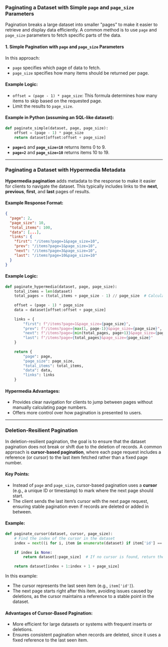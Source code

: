 ### Paginating a Dataset with Simple `page` and `page_size` Parameters

Pagination breaks a large dataset into smaller "pages" to make it easier to retrieve and display data efficiently. A common method is to use `page` and `page_size` parameters to fetch specific parts of the data.

#### 1. Simple Pagination with `page` and `page_size` Parameters

In this approach:
- `page` specifies which page of data to fetch.
- `page_size` specifies how many items should be returned per page.

#### Example Logic:
- `offset = (page - 1) * page_size`: This formula determines how many items to skip based on the requested page.
- Limit the results to `page_size`.

#### Example in Python (assuming an SQL-like dataset):
```python
def paginate_simple(dataset, page, page_size):
    offset = (page - 1) * page_size
    return dataset[offset:offset + page_size]
```
- **`page=1`** and **`page_size=10`** returns items 0 to 9.
- **`page=2`** and **`page_size=10`** returns items 10 to 19.

---

### Paginating a Dataset with Hypermedia Metadata

**Hypermedia pagination** adds metadata to the response to make it easier for clients to navigate the dataset. This typically includes links to the **next**, **previous**, **first**, and **last** pages of results.

#### Example Response Format:
```json
{
  "page": 2,
  "page_size": 10,
  "total_items": 100,
  "data": [...],
  "links": {
    "first": "/items?page=1&page_size=10",
    "prev": "/items?page=1&page_size=10",
    "next": "/items?page=3&page_size=10",
    "last": "/items?page=10&page_size=10"
  }
}
```

#### Example Logic:
```python
def paginate_hypermedia(dataset, page, page_size):
    total_items = len(dataset)
    total_pages = (total_items + page_size - 1) // page_size  # Calculate total pages
    
    offset = (page - 1) * page_size
    data = dataset[offset:offset + page_size]
    
    links = {
        "first": f"/items?page=1&page_size={page_size}",
        "prev": f"/items?page={max(1, page-1)}&page_size={page_size}",
        "next": f"/items?page={min(total_pages, page+1)}&page_size={page_size}",
        "last": f"/items?page={total_pages}&page_size={page_size}"
    }
    
    return {
        "page": page,
        "page_size": page_size,
        "total_items": total_items,
        "data": data,
        "links": links
    }
```

#### Hypermedia Advantages:
- Provides clear navigation for clients to jump between pages without manually calculating page numbers.
- Offers more control over how pagination is presented to users.

---

### Deletion-Resilient Pagination

In deletion-resilient pagination, the goal is to ensure that the dataset pagination does not break or shift due to the deletion of records. A common approach is **cursor-based pagination**, where each page request includes a reference (or cursor) to the last item fetched rather than a fixed page number.

#### Key Points:
- Instead of `page` and `page_size`, cursor-based pagination uses a **cursor** (e.g., a unique ID or timestamp) to mark where the next page should start.
- The client sends the last item’s cursor with the next page request, ensuring stable pagination even if records are deleted or added in between.

#### Example:
```python
def paginate_cursor(dataset, cursor, page_size):
    # Find the index of the cursor in the dataset
    index = next((i for i, item in enumerate(dataset) if item['id'] == cursor), None)
    
    if index is None:
        return dataset[:page_size]  # If no cursor is found, return the first page
    
    return dataset[index + 1:index + 1 + page_size]
```

In this example:
- The cursor represents the last seen item (e.g., `item['id']`).
- The next page starts right after this item, avoiding issues caused by deletions, as the cursor maintains a reference to a stable point in the dataset.

#### Advantages of Cursor-Based Pagination:
- More efficient for large datasets or systems with frequent inserts or deletions.
- Ensures consistent pagination when records are deleted, since it uses a fixed reference to the last seen item.
